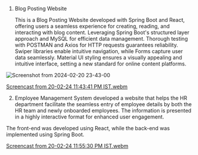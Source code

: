 1. Blog Posting Website
 
     This is a Blog Posting Website developed with Spring Boot and React, offering users a seamless experience for creating, reading, and interacting with blog content. Leveraging Spring Boot's structured layer approach and MySQL for efficient data management. Thorough testing with POSTMAN and Axios for HTTP requests guarantees reliability. Swiper libraries enable intuitive navigation, while Forms capture user data seamlessly. Material UI styling ensures a visually appealing and intuitive interface, setting a new standard for online content platforms.



![Screenshot from 2024-02-20 23-43-00](https://github.com/RAHULRNAIR2000/Full-stack-Projects/assets/83546515/bc29f65d-a89e-46ba-8038-3e0e7c8d8f43)



[Screencast from 20-02-24 11:43:41 PM IST.webm](https://github.com/RAHULRNAIR2000/Full-stack-Projects/assets/83546515/7206ff1b-3bac-4583-9902-afcde99b53d7)


2. Employee Management System
     developed a website that helps the HR department facilitate the seamless entry of employee details by both the HR team and newly onboarded employees. The information is presented in a highly interactive format for enhanced user engagement. 

The front-end was developed using React, while the back-end was implemented using Spring Boot. 

   
[Screencast from 20-02-24 11:55:30 PM IST.webm](https://github.com/RAHULRNAIR2000/Full-stack-Projects/assets/83546515/8e7d119b-23f4-4ae5-9c37-09c6dff670f2)
